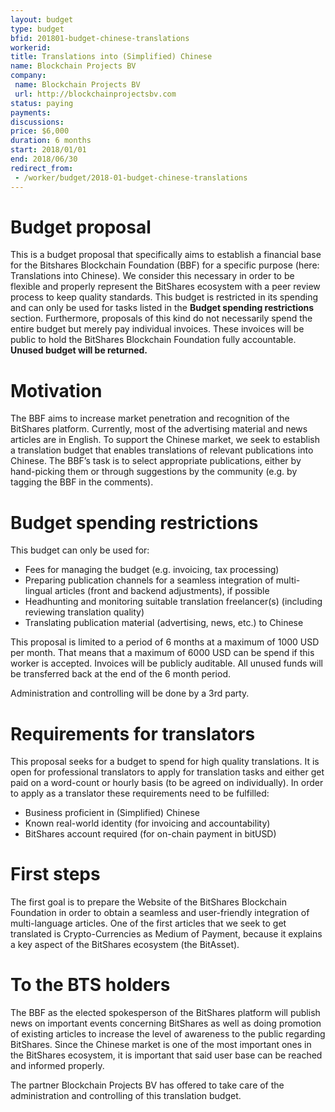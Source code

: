 ```yaml
---
layout: budget
type: budget
bfid: 201801-budget-chinese-translations
workerid:
title: Translations into (Simplified) Chinese
name: Blockchain Projects BV
company:
 name: Blockchain Projects BV
 url: http://blockchainprojectsbv.com
status: paying
payments:
discussions:
price: $6,000
duration: 6 months
start: 2018/01/01
end: 2018/06/30
redirect_from: 
 - /worker/budget/2018-01-budget-chinese-translations
---
```


# Budget proposal

This is a budget proposal that specifically aims to establish a
financial base for the Bitshares Blockchain Foundation (BBF) for a
specific purpose (here: Translations into Chinese). We consider this
necessary in order to be flexible and properly represent the BitShares
ecosystem with a peer review process to keep quality standards. This
budget is restricted in its spending and can only be used for tasks
listed in the **Budget spending restrictions** section. Furthermore,
proposals of this kind do not necessarily spend the entire budget but
merely pay individual invoices. These invoices will be public to hold
the BitShares Blockchain Foundation fully accountable. **Unused budget
will be returned.**

# Motivation

The BBF aims to increase market penetration and recognition of the
BitShares platform. Currently, most of the advertising material and news
articles are in English. To support the Chinese market, we seek to
establish a translation budget that enables translations of relevant
publications into Chinese. The BBF’s task is to select appropriate
publications, either by hand-picking them or through suggestions by the
community (e.g. by tagging the BBF in the comments).

# Budget spending restrictions

This budget can only be used for:
* Fees for managing the budget (e.g. invoicing, tax processing)
* Preparing publication channels for a seamless integration of
  multi-lingual articles (front and backend adjustments), if possible
* Headhunting and monitoring suitable translation freelancer(s)
  (including reviewing translation quality)
* Translating publication material (advertising, news, etc.) to Chinese

This proposal is limited to a period of 6 months at a maximum of 1000
USD per month. That means that a maximum of 6000 USD can be spend if
this worker is accepted. Invoices will be publicly auditable. All unused
funds will be transferred back at the end of the 6 month period. 

Administration and controlling will be done by a 3rd party. 

# Requirements for translators

This proposal seeks for a budget to spend for high quality translations.
It is open for professional translators to apply for translation tasks
and either get paid on a word-count or hourly basis (to be agreed on
individually). In order to apply as a translator these requirements need
to be fulfilled:
* Business proficient in (Simplified) Chinese
* Known real-world identity (for invoicing and accountability)
* BitShares account required (for on-chain payment in bitUSD)

# First steps

The first goal is to prepare the Website of the BitShares Blockchain
Foundation  in order to obtain a seamless and user-friendly integration
of multi-language articles. One of the first articles that we seek to
get translated is Crypto-Currencies as Medium of Payment, because it
explains a key aspect of the BitShares ecosystem (the BitAsset).

# To the BTS holders

The BBF as the elected spokesperson of the BitShares platform will
publish news on important events concerning BitShares as well as doing
promotion of existing articles to increase the level of awareness to the
public regarding BitShares. Since the Chinese market is one of the most
important ones in the  BitShares ecosystem, it is important that said
user base can be reached and informed properly. 

The partner Blockchain Projects BV has offered to take care of the
administration and controlling of this translation budget.
